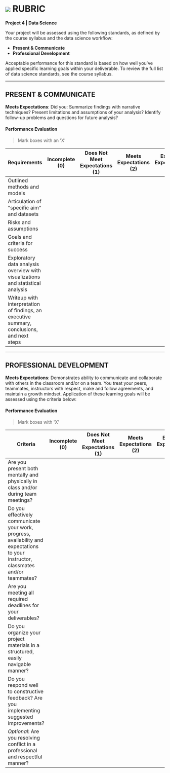 # ![](https://ga-dash.s3.amazonaws.com/production/assets/logo-9f88ae6c9c3871690e33280fcf557f33.png) RUBRIC
**Project 4 | Data Science** 	 						

Your project will be assessed using the following standards, as defined by the course syllabus and the data science workflow:

- **Present & Communicate**
- **Professional Development**

Acceptable performance for this standard is based on how well you've applied specific learning goals within your deliverable. To review the full list of data science standards, see the course syllabus.

---

## PRESENT & COMMUNICATE
**Meets Expectations**: Did you: Summarize findings with narrative techniques? Present limitations and assumptions of your analysis? Identify follow-up problems and questions for future analysis?

#### Performance Evaluation
> Mark boxes with an 'X'

| Requirements                             | Incomplete (0) | Does Not Meet Expectations (1) | Meets Expectations (2) | Exceeds Expectations (3) |
| ---------------------------------------- | -------------- | ------------------------------ | ---------------------- | ------------------------ |
| Outlined methods and models              |                |                                |                        |                          |
| Articulation of "specific aim" and datasets |                |                                |                        |                          |
| Risks and assumptions                    |                |                                |                        |                          |
| Goals and criteria for success           |                |                                |                        |                          |
| Exploratory data analysis overview with visualizations and statistical analysis |                |                                |                        |                          |
| Writeup with interpretation of findings, an executive summary, conclusions, and next steps |                |                                |                        |                          |

---

## PROFESSIONAL DEVELOPMENT
**Meets Expectations**: Demonstrates ability to communicate and collaborate with others in the classroom and/or on a team. You treat your peers, teammates, instructors with respect, make and follow agreements, and maintain a growth mindset. Application of these learning goals will be assessed using the criteria below:

#### Performance Evaluation
> Mark boxes with 'X'

| Criteria                                 | Incomplete (0) | Does Not Meet Expectations (1) | Meets Expectations (2) | Exceeds Expectations (3) |
| ---------------------------------------- | -------------- | ------------------------------ | ---------------------- | ------------------------ |
| Are you present both mentally and physically in class and/or during team meetings? |                |                                |                        |                          |
| Do you effectively communicate your work, progress, availability and expectations to your instructor, classmates and/or teammates? |                |                                |                        |                          |
| Are you meeting all required deadlines for your deliverables? |                |                                |                        |                          |
| Do you organize your project materials in a structured, easily navigable manner? |                |                                |                        |                          |
| Do you respond well to constructive feedback? Are you implementing suggested improvements? |                |                                |                        |                          |
| *Optional*: Are you resolving conflict in a professional and respectful manner? |                |                                |                        |                          |
